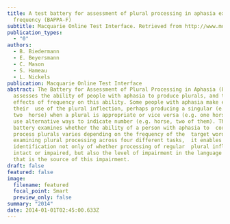 ```yaml
---
title: A test battery for assessment of plural processing in aphasia exploring
  frequency (BAPPA-F)
subtitle: Macquarie Online Test Interface. Retrieved from http://www.motif.org.au
publication_types:
  - "0"
authors:
  - B. Biedermann
  - E. Beyersmann
  - C. Mason
  - S. Hameau
  - L. Nickels
publication: Macquarie Online Test Interface
abstract: The Battery for Assessment of Plural Processing in Aphasia (Frequency)
  assesses the ability of people with aphasia to produce plurals, and the
  effects of frequency on this ability. Some people with aphasia make errors in
  their  use of the plural inflection, perhaps producing a singular (e.g.
  two  horse) when a plural is appropriate or vice versa (e.g. one horses), or
  use alternative ways to indicate number (e.g. horse, two of them). This test
  battery examines whether the ability of a person with aphasia to  correctly
  process plurals varies depending on the frequency of the  target word. By
  examining plural processing across four different tasks,  it enables
  identification not only of whether processing of regular  plural inflection is
  intact or impaired, but also the level of impairment in the language system
  that is the source of this impairment.
draft: false
featured: false
image:
  filename: featured
  focal_point: Smart
  preview_only: false
summary: "2014"
date: 2014-01-01T02:45:00.633Z
---
```

